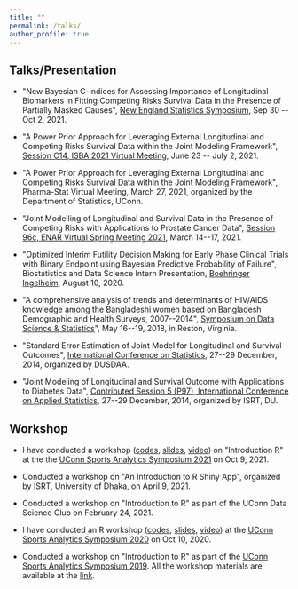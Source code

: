 ```yaml
---
title: ""
permalink: /talks/
author_profile: true
---
```


## Talks/Presentation
* "New Bayesian C-indices for Assessing Importance of Longitudinal Biomarkers in Fitting Competing Risks Survival Data in the Presence of Partially Masked Causes", [New England Statistics Symposium](https://symposium.nestat.org/), Sep 30 -- Oct 2, 2021.

* "A Power Prior Approach for Leveraging External Longitudinal and Competing Risks Survival Data within the Joint Modeling Framework", [Session C14, ISBA 2021 Virtual Meeting](https://events.stat.uconn.edu/ISBA2021/programs.html), June 23 -- July 2, 2021.

* "A Power Prior Approach for Leveraging External Longitudinal and Competing Risks Survival Data within the Joint Modeling Framework", Pharma-Stat Virtual Meeting, March 27, 2021, organized by the Department of Statistics, UConn.

* "Joint Modelling of Longitudinal and Survival Data in the Presence of Competing Risks with Applications to Prostate Cancer Data", [Session 96c, ENAR Virtual Spring Meeting 2021](https://www.enarspring.org/agenda), March 14--17, 2021.

* "Optimized Interim Futility Decision Making for Early Phase Clinical Trials with Binary Endpoint using Bayesian Predictive Probability of Failure", Biostatistics and Data Science Intern Presentation, [Boehringer Ingelheim](https://www.boehringer-ingelheim.com/), August 10, 2020.

* "A comprehensive analysis of trends and determinants of HIV/AIDS knowledge among the Bangladeshi women based on Bangladesh Demographic and Health Surveys, 2007--2014", [Symposium on Data Science & Statistics](https://ww2.amstat.org/meetings/SDSS/2018/onlineprogram/AbstractDetails.cfm?AbstractID=304595)", May 16--19, 2018, in Reston, Virginia. 

* "Standard Error Estimation of Joint Model for Longitudinal and Survival Outcomes", [International Conference on Statistics](https://sites.google.com/site/dusdaa10/conference2015), 27--29 December, 2014, organized by DUSDAA.

* "Joint Modeling of Longitudinal and Survival Outcome with Applications to Diabetes Data", [Contributed Session 5 (P97), International Conference on Applied Statistics](https://docs.google.com/a/isrt.ac.bd/viewer?a=v&pid=sites&srcid=aXNydC5hYy5iZHxpY2FzMjAxNHxneDozYmZjNmFlMjBmMjljYzIx), 27--29 December, 2014, organized by ISRT, DU.

## Workshop 
* I have conducted a workshop ([codes](\href{https://github.com/mdtuhinsheikh/introR_ucsas2021), [slides](\href{https://mdtuhinsheikh.github.io/introR_ucsas2021/#1), [video](\href{https://uconn-cmr.webex.com/recordingservice/sites/uconn-cmr/recording/53790c850b50103a9f7f0050568f9b64/playback)) on "Introduction R" at the the [UConn Sports Analytics Symposium 2021](https://statds.org/events/ucsas2021/workshops.html) on Oct 9, 2021.

* Conducted a workshop on "An Introduction to R Shiny App", organized by ISRT, University of Dhaka, on April 9, 2021.

* Conducted a workshop on "Introduction to R" as part of the UConn Data Science Club on February 24, 2021.

* I have conducted an R workshop ([codes](https://github.com/mdtuhinsheikh/introR_ucsas2020), [slides](https://mdtuhinsheikh.github.io/introR_ucsas2020/#1), [video](https://uconn-cmr.webex.com/recordingservice/sites/uconn-cmr/recording/3e88f57314344e8db379fb744ab42cb1/playback)) at the [UConn Sports Analytics Symposium 2020](https://statds.org/events/ucsas2020/workshops.html) on Oct 10, 2020.

* Conducted a workshop on "Introduction to R" as part of the [UConn Sports Analytics Symposium 2019](https://statds.org/events/ucsas2019/). All the workshop materials are available at the [link](https://github.com/mdtuhinsheikh/introR_ucsas2019).



